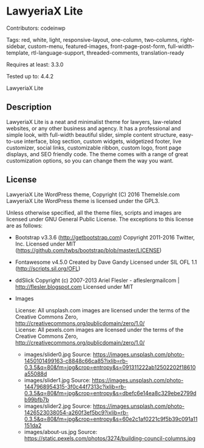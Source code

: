 # LawyeriaX Lite

Contributors:           codeinwp

Tags:				red, white, light, responsive-layout, one-column, two-columns, right-sidebar, custom-menu, featured-images, front-page-post-form, full-width-template, rtl-language-support, threaded-comments, translation-ready

Requires at least:	3.3.0

Tested up to:		4.4.2

LawyeriaX Lite

## Description

LawyeriaX Lite is a neat and minimalist theme for lawyers, law-related websites, or any other business and agency. It has a professional and simple look, with full-width beautiful slider, simple content structure, easy-to-use interface, blog section, custom widgets, widgetized footer, live customizer, social links, customizable ribbon, custom logo, front page displays, and SEO friendly code. The theme comes with a range of great customization options, so you can change them the way you want.

## License #

LawyeriaX Lite WordPress theme, Copyright (C) 2016 ThemeIsle.com
LawyeriaX Lite WordPress theme is licensed under the GPL3.

Unless otherwise specified, all the theme files, scripts and images are licensed under GNU General Public License.
The exceptions to this license are as follows:

* Bootstrap v3.3.6 (http://getbootstrap.com)
    Copyright 2011-2016 Twitter, Inc.
    Licensed under MIT (https://github.com/twbs/bootstrap/blob/master/LICENSE)

* Fontawesome v4.5.0
    Created by Dave Gandy
    Licensed under SIL OFL 1.1 (http://scripts.sil.org/OFL)

* ddSlick
    Copyright (c) 2007-2013 Ariel Flesler - aflesler<a>gmail<d>com | http://flesler.blogspot.com
    Licensed under MIT

* Images	 

	License: All unsplash.com images are licensed under the terms of the Creative Commons Zero, http://creativecommons.org/publicdomain/zero/1.0/ 	  
	License: All pexels.com images are licensed under the terms of the Creative Commons Zero, http://creativecommons.org/publicdomain/zero/1.0/ 	  

	* images/slider0.jpg
			Source: https://images.unsplash.com/photo-1450101499163-c8848c66ca85?ixlib=rb-0.3.5&q=80&fm=jpg&crop=entropy&s=091311222ab12502202f18610a55088d
	* images/slider1.jpg
			Source: https://images.unsplash.com/photo-1447968954315-3f0c44f7313c?ixlib=rb-0.3.5&q=80&fm=jpg&crop=entropy&s=dbefc6e14ea8c329ebe2799db99bfb7b
	* images/slider2.jpg
			Source: https://images.unsplash.com/photo-1426523038054-a260f3ef5bc9?ixlib=rb-0.3.5&q=80&fm=jpg&crop=entropy&s=60e2c1af0221c9f5b39c091a11151da2
  * images/about-us.jpg
			Source: https://static.pexels.com/photos/3274/building-council-columns.jpg
